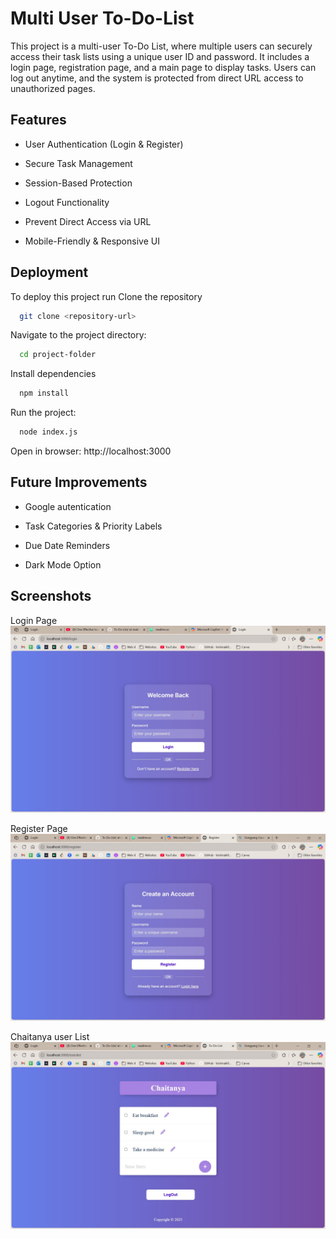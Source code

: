 
# Multi User To-Do-List

This project is a multi-user To-Do List, where multiple users can securely access their task lists using a unique user ID and password. It includes a login page, registration page, and a main page to display tasks. Users can log out anytime, and the system is protected from direct URL access to unauthorized pages.




## Features

- User Authentication (Login & Register)
- Secure Task Management

- Session-Based Protection

- Logout Functionality

- Prevent Direct Access via URL

- Mobile-Friendly & Responsive UI


## Deployment

To deploy this project run
Clone the repository

```bash
  git clone <repository-url>
```

Navigate to the project directory:

```bash
  cd project-folder
```

Install dependencies

```bash
  npm install
```

Run the project:
```bash
  node index.js
```

Open in browser: http://localhost:3000


## Future Improvements

- Google autentication

- Task Categories & Priority Labels

- Due Date Reminders

- Dark Mode Option



## Screenshots
Login Page
![Login Page Screenshot](https://github.com/chaitanyaraj75/To-Do-List/blob/1a7a2f1b4a0ed3b082b856e56ad79bff5dd759d7/Screenshots/Login%20page.jpg)

Register Page
![Register Page Screenshot](https://github.com/chaitanyaraj75/To-Do-List/blob/1a7a2f1b4a0ed3b082b856e56ad79bff5dd759d7/Screenshots/Register%20Page.jpg)

Chaitanya user List
![Chaitanya user List Screenshot](https://github.com/chaitanyaraj75/To-Do-List/blob/1a7a2f1b4a0ed3b082b856e56ad79bff5dd759d7/Screenshots/user%20chaitanya.jpg)
